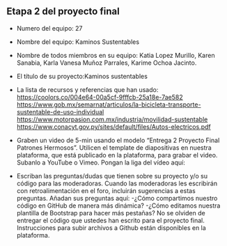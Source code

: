 ## Etapa 2 del proyecto final

- Numero del equipo: 27
- Nombre del equipo: Kaminos Sustentables
- Nombre de todos miembros en su equipo: Katia Lopez Murillo, Karen Sanabia, Karla Vanesa Muñoz Parrales, Karime Ochoa Jacinto.
- El título de su proyecto:Kaminos sustentables
- La lista de recursos y referencias que han usado: 
https://coolors.co/004e64-00a5cf-9fffcb-25a18e-7ae582
https://www.gob.mx/semarnat/articulos/la-bicicleta-transporte-sustentable-de-uso-individual
https://www.motorpasion.com.mx/industria/movilidad-sustentable
https://www.conacyt.gov.py/sites/default/files/Autos-electricos.pdf

- Graben un video de 5-min usando el modelo “Entrega 2 Proyecto Final Patrones Hermosos”. Utilicen el template de diapositivas en nuestra plataforma, que está publicado en la plataforma, para grabar el video. Subanlo a YouTube o Vimeo. Pongan la liga del vídeo aquí: 
- Escriban las preguntas/dudas que tienen sobre su proyecto y/o su código para las moderadoras. Cuando las moderadoras les escribirán con retroalimentación en el foro, incluirán sugerencias a estas preguntas. Añadan sus preguntas aquí:
-¿Cómo compartimos nuestro código en GitHub de manera más dinámica?
-¿Cómo editamos nuestra plantilla de Bootstrap para hacer más pestañas?
No se olviden de entregar el código que ustedes han escrito para el proyecto final. Instrucciones para subir archivos a Github están disponibles en la plataforma.

